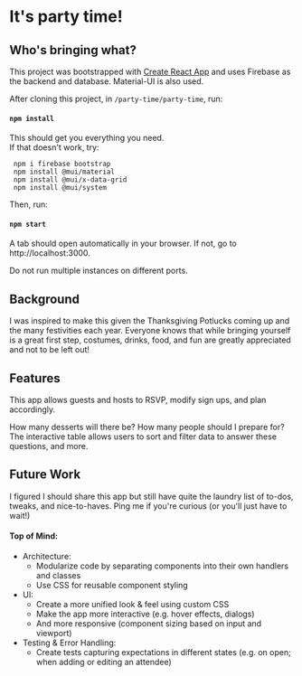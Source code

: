 # It's party time!

## Who's bringing what?

This project was bootstrapped with [Create React App](https://github.com/facebook/create-react-app)
and uses Firebase as the backend and database.
Material-UI is also used.

After cloning this project, in `/party-time/party-time`, run:
#### `npm install` 
This should get you everything you need. \
If that doesn't work, try:
```
 npm i firebase bootstrap
 npm install @mui/material
 npm install @mui/x-data-grid
 npm install @mui/system
```
Then, run:
#### `npm start`
A tab should open automatically in your browser. 
If not, go to http://localhost:3000. 

Do not run multiple instances on different ports.
## Background

I was inspired to make this given the Thanksgiving Potlucks coming up and the many festivities each 
year. Everyone knows that while bringing yourself is a great first step, costumes, drinks, food, and fun are greatly 
appreciated and not to be left out!

## Features
This app allows guests and hosts to RSVP, modify sign ups, and plan accordingly. 

How many desserts will there be? How many people should I prepare for? 
The interactive table allows users to sort and filter data to answer these questions, and more.

## Future Work
I figured I should share this app but still
have quite the laundry list of to-dos, tweaks, and nice-to-haves. 
Ping me if you're curious (or you'll just have to wait!)

#### Top of Mind: 
- Architecture:
    - Modularize code by separating components into their own handlers and classes
    - Use CSS for reusable component styling
- UI: 
    - Create a more unified look & feel using custom CSS
    - Make the app more interactive (e.g. hover effects, dialogs)
    - And more responsive (component sizing based on input and viewport)
- Testing & Error Handling:
    - Create tests capturing expectations in different states (e.g. on open; when adding or editing an attendee)

